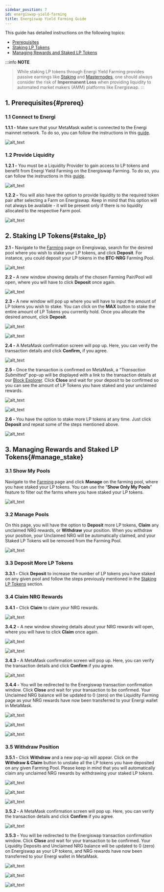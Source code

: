 ```yaml
---
sidebar_position: 7
id: energiswap-yield-farming
title: Energiswap Yield Farming Guide
---
```


This guide has detailed instructions on the following topics:

* [Prerequisites](#prereq)
* [Staking LP Tokens](#stake_lp)
* [Managing Rewards and Staked LP Tokens](#manage_stake)

:::info **NOTE**
> While staking LP tokens through Energi Yield Farming provides passive earnings like [Staking](https://wiki.energi.world/en/staking-guide) and [Masternodes](https://wiki.energi.world/en/masternode-guide), one should always consider the risk of **Impermanent Loss** when providing liquidity to automated market makers (AMM) platforms like Energiswap.
:::

## 1. Prerequisites{#prereq}

### 1.1 Connect to Energi

**1.1.1 -** Make sure that your MetaMask wallet is connected to the Energi mainnet network. To do so, you can follow the instructions in this [guide](./energiswap-quickstart.md).

![alt_text](../assets/images/farming/image1.png)

### 1.2 Provide Liquidity

**1.2.1 -** You must be a Liquidity Provider to gain access to LP tokens and benefit from Energi Yield Farming on the Energiswap Farming. To do so, you can follow the instructions in this [guide](./energiswap-mainnet#33-add-liquidity).

![alt_text](../assets/images/farming/image2.png)

**1.2.2 -** You will also have the option to provide liquidity to the required token pair after selecting a Farm on Energiswap. Keep in mind that this option will not always be available - it will be present only if there is no liquidity allocated to the respective Farm pool.

![alt_text](../assets/images/farming/image3.png)

## 2. Staking LP Tokens{#stake_lp}

**2.1 -** Navigate to the [Farming](https://app.energiswap.exchange/#/farming) page on Energiswap, search for the desired pool where you wish to stake your LP tokens, and click **Deposit**. For instance, you could deposit your LP tokens in the **BTC-NRG** Farming Pool.

![alt_text](../assets/images/farming/image4.png)

**2.2 -** A new window showing details of the chosen Farming Pair/Pool will open, where you will have to click **Deposit** once again.

![alt_text](../assets/images/farming/image5.png)

**2.3 -** A new window will pop up where you will have to input the amount of LP tokens you wish to stake. You can click on the **MAX** button to stake the entire amount of LP Tokens you currently hold. Once you allocate the desired amount, click **Deposit**.

![alt_text](../assets/images/farming/image6.png)

![alt_text](../assets/images/farming/image7.png)

**2.4 -** A MetaMask confirmation screen will pop up. Here, you can verify the transaction details and click **Confirm,** if you agree.

![alt_text](../assets/images/farming/image8.png)

**2.5 -** Once the transaction is confirmed on MetaMask, a “_Transaction Submitted_” pop-up will be displayed with a link to the transaction details at our [Block Explorer](https://explorer.energi.network/). Click **Close** and wait for your deposit to be confirmed so you can see the amount of LP Tokens you have staked and your unclaimed rewards.

![alt_text](../assets/images/farming/image9.png)

![alt_text](../assets/images/farming/image10.png)

**2.6 -** You have the option to stake more LP tokens at any time. Just click **Deposit** and repeat some of the steps mentioned above.

![alt_text](../assets/images/farming/image11.png)

## 3. Managing Rewards and Staked LP Tokens{#manage_stake}

### 3.1 Show My Pools

Navigate to the [Farming](https://app.energiswap.exchange/#/farming) page and click **Manage** on the farming pool, where you have staked your LP tokens. You can use the “**Show Only My Pools**” feature to filter out the farms where you have staked your LP tokens.

![alt_text](../assets/images/farming/image12.png)

### 3.2 Manage Pools

On this page, you will have the option to **Deposit** more LP tokens, **Claim** any unclaimed NRG rewards, or **Withdraw** your position. When you withdraw your position, your Unclaimed NRG will be automatically claimed, and your Staked LP Tokens will be removed from the Farming Pool.

![alt_text](../assets/images/farming/image13.png)

### 3.3 Deposit More LP Tokens

**3.3.1 -** Click **Deposit** to increase the number of LP tokens you have staked on any given pool and follow the steps previously mentioned in the [Staking LP Tokens](#stake_lp) section.

### 3.4 Claim NRG Rewards

**3.4.1 -** Click **Claim** to claim your NRG rewards.

![alt_text](../assets/images/farming/image14.png)

**3.4.2 -** A new window showing details about your NRG rewards will open, where you will have to click **Claim** once again.

![alt_text](../assets/images/farming/image15.png)

![alt_text](../assets/images/farming/image16.png)

**3.4.3 -** A MetaMask confirmation screen will pop up. Here, you can verify the transaction details and click **Confirm** if you agree.

![alt_text](../assets/images/farming/image17.png)

**3.4.4 -** You will be redirected to the Energiswap transaction confirmation window. Click **Close** and wait for your transaction to be confirmed. Your Unclaimed NRG balance will be updated to 0 (zero) on the Liquidity Farming page as your NRG rewards have now been transferred to your Energi wallet in MetaMask.

![alt_text](../assets/images/farming/image18.png)

![alt_text](../assets/images/farming/image19.png)

![alt_text](../assets/images/farming/image20.png)

### 3.5 Withdraw Position

**3.5.1 -** Click **Withdraw** and a new pop-up will appear. Click on the **Withdraw & Claim** button to unstake all the LP tokens you have deposited on any given Farming Pool. Please keep in mind that you will automatically claim any unclaimed NRG rewards by withdrawing your staked LP tokens.

![alt_text](../assets/images/farming/image21.png)

![alt_text](../assets/images/farming/image22.png)

![alt_text](../assets/images/farming/image23.png)

**3.5.2 -** A MetaMask confirmation screen will pop up. Here, you can verify the transaction details and click **Confirm** if you agree.

![alt_text](../assets/images/farming/image24.png)

**3.5.3 -** You will be redirected to the Energiswap transaction confirmation window. Click **Close** and wait for your transaction to be confirmed. Your Liquidity Deposits and Unclaimed NRG balance will be updated to 0 (zero) on Energiswap as your LP tokens, and NRG rewards have now been transferred to your Energi wallet in MetaMask.

![alt_text](../assets/images/farming/image25.png)

![alt_text](../assets/images/farming/image26.png)

![alt_text](../assets/images/farming/image27.png)
